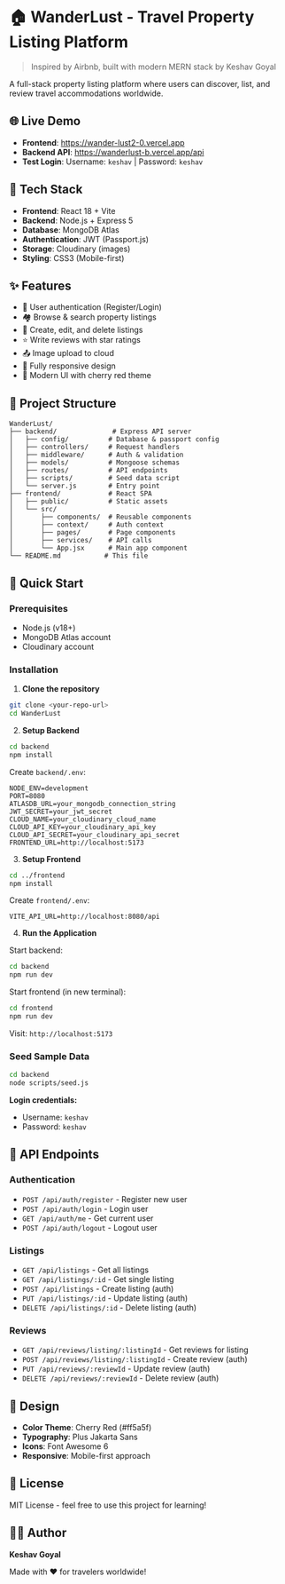 # 🏠 WanderLust - Travel Property Listing Platform

> Inspired by Airbnb, built with modern MERN stack by Keshav Goyal

A full-stack property listing platform where users can discover, list, and review travel accommodations worldwide.

## 🌐 Live Demo

- **Frontend**: https://wander-lust2-0.vercel.app
- **Backend API**: https://wanderlust-b.vercel.app/api
- **Test Login**: Username: `keshav` | Password: `keshav`

## 🚀 Tech Stack

- **Frontend**: React 18 + Vite
- **Backend**: Node.js + Express 5
- **Database**: MongoDB Atlas
- **Authentication**: JWT (Passport.js)
- **Storage**: Cloudinary (images)
- **Styling**: CSS3 (Mobile-first)

## ✨ Features

- 🔐 User authentication (Register/Login)
- 🏘️ Browse & search property listings
- 📝 Create, edit, and delete listings
- ⭐ Write reviews with star ratings
- 📤 Image upload to cloud
- 📱 Fully responsive design
- 🎨 Modern UI with cherry red theme

## 📁 Project Structure

```
WanderLust/
├── backend/              # Express API server
│   ├── config/          # Database & passport config
│   ├── controllers/     # Request handlers
│   ├── middleware/      # Auth & validation
│   ├── models/          # Mongoose schemas
│   ├── routes/          # API endpoints
│   ├── scripts/         # Seed data script
│   └── server.js        # Entry point
├── frontend/            # React SPA
│   ├── public/          # Static assets
│   └── src/
│       ├── components/  # Reusable components
│       ├── context/     # Auth context
│       ├── pages/       # Page components
│       ├── services/    # API calls
│       └── App.jsx      # Main app component
└── README.md           # This file
```

## 🚀 Quick Start

### Prerequisites
- Node.js (v18+)
- MongoDB Atlas account
- Cloudinary account

### Installation

1. **Clone the repository**
```bash
git clone <your-repo-url>
cd WanderLust
```

2. **Setup Backend**
```bash
cd backend
npm install
```

Create `backend/.env`:
```env
NODE_ENV=development
PORT=8080
ATLASDB_URL=your_mongodb_connection_string
JWT_SECRET=your_jwt_secret
CLOUD_NAME=your_cloudinary_cloud_name
CLOUD_API_KEY=your_cloudinary_api_key
CLOUD_API_SECRET=your_cloudinary_api_secret
FRONTEND_URL=http://localhost:5173
```

3. **Setup Frontend**
```bash
cd ../frontend
npm install
```

Create `frontend/.env`:
```env
VITE_API_URL=http://localhost:8080/api
```

4. **Run the Application**

Start backend:
```bash
cd backend
npm run dev
```

Start frontend (in new terminal):
```bash
cd frontend
npm run dev
```

Visit: `http://localhost:5173`

### Seed Sample Data

```bash
cd backend
node scripts/seed.js
```

**Login credentials:**
- Username: `keshav`
- Password: `keshav`

## 📡 API Endpoints

### Authentication
- `POST /api/auth/register` - Register new user
- `POST /api/auth/login` - Login user
- `GET /api/auth/me` - Get current user
- `POST /api/auth/logout` - Logout user

### Listings
- `GET /api/listings` - Get all listings
- `GET /api/listings/:id` - Get single listing
- `POST /api/listings` - Create listing (auth)
- `PUT /api/listings/:id` - Update listing (auth)
- `DELETE /api/listings/:id` - Delete listing (auth)

### Reviews
- `GET /api/reviews/listing/:listingId` - Get reviews for listing
- `POST /api/reviews/listing/:listingId` - Create review (auth)
- `PUT /api/reviews/:reviewId` - Update review (auth)
- `DELETE /api/reviews/:reviewId` - Delete review (auth)

## 🎨 Design

- **Color Theme**: Cherry Red (#ff5a5f)
- **Typography**: Plus Jakarta Sans
- **Icons**: Font Awesome 6
- **Responsive**: Mobile-first approach

## 📝 License

MIT License - feel free to use this project for learning!

## 👨‍💻 Author

**Keshav Goyal**

Made with ❤️ for travelers worldwide!
